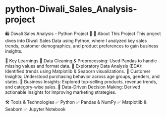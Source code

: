 # python-Diwali_Sales_Analysis-project

🛍️ Diwali Sales Analysis – Python Project 🎇
📌 About This Project
This project dives into Diwali Sales Data using Python, where I analyzed key sales trends, customer demographics, and product preferences to gain business insights.

🚀 Key Learnings
🔹 Data Cleaning & Preprocessing: Used Pandas to handle missing values and format data.
🔹 Exploratory Data Analysis (EDA): Identified trends using Matplotlib & Seaborn visualizations.
🔹 Customer Insights: Understood purchasing behavior across age groups, genders, and states.
🔹 Business Insights: Explored top-selling products, revenue trends, and category-wise sales.
🔹 Data-Driven Decision Making: Derived actionable insights for improving marketing strategies.

🛠️ Tools & Technologies
✅ Python
✅ Pandas & NumPy
✅ Matplotlib & Seaborn
✅ Jupyter Notebook
